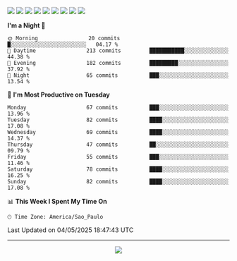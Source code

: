 <p>
  <img src="https://img.shields.io/badge/go-%2300ADD8.svg?style=for-the-badge&logo=go&logoColor=white">
  <img src="https://img.shields.io/badge/typescript-%23007ACC.svg?style=for-the-badge&logo=typescript&logoColor=white">
  <img src="https://img.shields.io/badge/node.js-6DA55F?style=for-the-badge&logo=node.js&logoColor=white">
  <img src="https://img.shields.io/badge/python-3670A0?style=for-the-badge&logo=python&logoColor=ffdd54">
  <img src="https://img.shields.io/badge/Laravel-FF2D20?style=for-the-badge&logo=laravel&logoColor=white">
  <img src="https://img.shields.io/badge/html5-%23E34F26.svg?style=for-the-badge&logo=html5&logoColor=white">
  <img src="https://img.shields.io/badge/css3-%231572B6.svg?style=for-the-badge&logo=css3&logoColor=white">
  <img src="https://img.shields.io/badge/tailwindcss-%2338B2AC.svg?style=for-the-badge&logo=tailwind-css&logoColor=white">
  <img src="https://img.shields.io/badge/AWS-%23FF9900.svg?style=for-the-badge&logo=amazon-aws&logoColor=white">
</p>

<!--START_SECTION:waka-->
**I'm a Night 🦉** 

```text
🌞 Morning                20 commits          █░░░░░░░░░░░░░░░░░░░░░░░░   04.17 % 
🌆 Daytime                213 commits         ███████████░░░░░░░░░░░░░░   44.38 % 
🌃 Evening                182 commits         █████████░░░░░░░░░░░░░░░░   37.92 % 
🌙 Night                  65 commits          ███░░░░░░░░░░░░░░░░░░░░░░   13.54 % 
```
📅 **I'm Most Productive on Tuesday** 

```text
Monday                   67 commits          ███░░░░░░░░░░░░░░░░░░░░░░   13.96 % 
Tuesday                  82 commits          ████░░░░░░░░░░░░░░░░░░░░░   17.08 % 
Wednesday                69 commits          ████░░░░░░░░░░░░░░░░░░░░░   14.37 % 
Thursday                 47 commits          ██░░░░░░░░░░░░░░░░░░░░░░░   09.79 % 
Friday                   55 commits          ███░░░░░░░░░░░░░░░░░░░░░░   11.46 % 
Saturday                 78 commits          ████░░░░░░░░░░░░░░░░░░░░░   16.25 % 
Sunday                   82 commits          ████░░░░░░░░░░░░░░░░░░░░░   17.08 % 
```


📊 **This Week I Spent My Time On** 

```text
🕑︎ Time Zone: America/Sao_Paulo
```


 Last Updated on 04/05/2025 18:47:43 UTC
<!--END_SECTION:waka-->

---
<p align="center">
  <img src="https://visitcount.itsvg.in/api?id=OrlatoDev&icon=0&color=12">
</p>
